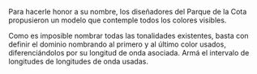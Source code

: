 Para hacerle honor a su nombre, los diseñadores del Parque de la Cota propusieron un modelo que contemple todos los colores visibles. 

Como es imposible nombrar todas las tonalidades existentes, basta con definir el dominio nombrando al primero y al último color usados, diferenciándolos por su longitud de onda asociada. 
Armá el intervalo de longitudes de longitudes de onda usadas.